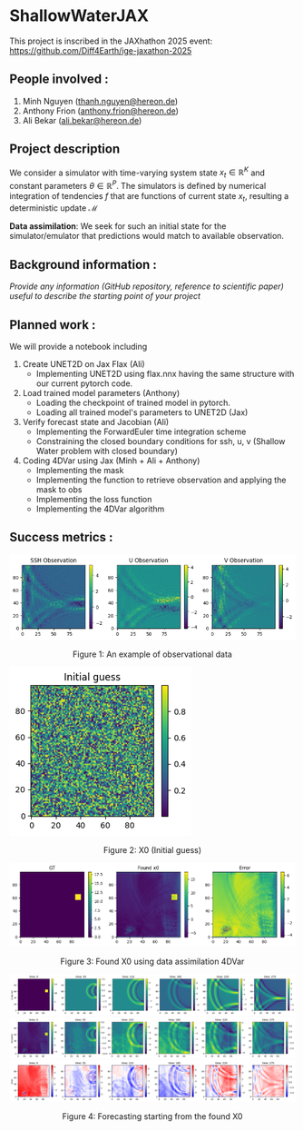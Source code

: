 # ShallowWaterJAX

This project is inscribed in the JAXhathon 2025 event: https://github.com/Diff4Earth/ige-jaxathon-2025


## People involved : 
1. Minh Nguyen (thanh.nguyen@hereon.de)
2. Anthony Frion (anthony.frion@hereon.de)
3. Ali Bekar (ali.bekar@hereon.de)

## Project description 

We consider a simulator with time-varying system state $x_t \in \mathbb{R}^K$ and constant parameters $\theta \in \mathbb{R}^P$. The simulators is defined by numerical integration of tendencies $f$ that are functions of current state $x_t$, resulting a deterministic update $\mathcal{M}$ 

**Data assimilation**: We seek for such an initial state for the simulator/emulator that predictions would match to available observation.
## Background information : 
*Provide any information (GitHub repository, reference to scientific paper) useful to describe the starting point of your project*  

## Planned work : 
We will provide a notebook including

1. Create UNET2D on Jax Flax (Ali)
   - Implementing UNET2D using flax.nnx having the same structure with our current pytorch code.
2. Load trained model parameters (Anthony)
   - Loading the checkpoint of trained model in pytorch.
   - Loading all trained model's parameters to UNET2D (Jax)
3. Verify forecast state and Jacobian (Ali)
   - Implementing the ForwardEuler time integration scheme
   - Constraining the closed boundary conditions for ssh, u, v (Shallow Water problem with closed boundary)
4. Coding 4DVar using Jax (Minh + Ali + Anthony)
   - Implementing the mask
   - Implementing the function to retrieve observation and applying the mask to obs
   - Implementing the loss function
   - Implementing the 4DVar algorithm

## Success metrics : 
![An example of observational data](https://github.com/Diff4Earth/ige-jaxathon-2025/blob/main/projects/4dvar_with_emulators/observations.png)
                  <center><figcaption>Figure 1: An example of observational data</figcaption></center>


![X0 (Initial guess)](https://github.com/Diff4Earth/ige-jaxathon-2025/blob/main/projects/4dvar_with_emulators/initial_guess.png)
                  <center><figcaption>Figure 2: X0 (Initial guess)</figcaption>

![Found X0 using data assimilation 4DVar](https://github.com/Diff4Earth/ige-jaxathon-2025/blob/main/projects/4dvar_with_emulators/found_x0.png)
                  <center><figcaption>Figure 3: Found X0 using data assimilation 4DVar</figcaption></center>

![](https://github.com/Diff4Earth/ige-jaxathon-2025/blob/main/projects/4dvar_with_emulators/forecasting.png)
![](https://github.com/Diff4Earth/ige-jaxathon-2025/blob/main/projects/4dvar_with_emulators/forecasting2.png)
![](https://github.com/Diff4Earth/ige-jaxathon-2025/blob/main/projects/4dvar_with_emulators/forecasting3.png)
                  <center><figcaption>Figure 4: Forecasting starting from the found X0</figcaption></center>

